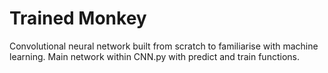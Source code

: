 # Trained Monkey

Convolutional neural network built from scratch to familiarise with machine learning. Main network within CNN.py with predict and train functions.
